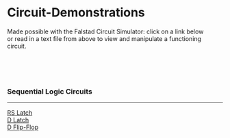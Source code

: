 <h1>Circuit-Demonstrations</h1>
<p>Made possible with the Falstad Circuit Simulator: click on a link below<br>
   or read in a text file from above to view and manipulate a functioning<br>
   circuit.
</p>
<br><br><br>
<h3>Sequential Logic Circuits</h3>
<hr>
<a href="http://tinyurl.com/y7kt9vrk">RS Latch</a><br>
<a href="http://www.falstad.com/circuit/circuitjs.html?cct=$+1+0.0000049999999999999996+15.472767971186109+52+5+43%0A151+-96+112+32+112+0+2+5+5%0A151+-96+224+32+224+0+2+0+5%0Aw+-96+208+-96+176+0%0Aw+-96+176+64+144+0%0Aw+64+144+64+112+0%0Aw+32+112+64+112+0%0Aw+32+224+64+224+0%0Aw+64+224+64+192+0%0Aw+64+192+-96+160+0%0Aw+-96+160+-96+128+0%0AM+64+112+224+112+0+2.5%0AM+64+224+224+224+0+2.5%0A153+-96+464+32+464+0+2+5+5%0A153+-96+576+32+576+0+2+0+5%0Aw+-96+560+-96+528+0%0Aw+-96+528+64+496+0%0Aw+64+496+64+464+0%0Aw+32+464+64+464+0%0AM+64+464+224+464+0+2.5%0Aw+32+576+64+576+0%0Aw+64+576+64+544+0%0Aw+64+544+-96+512+0%0Aw+-96+512+-96+480+0%0AM+64+576+224+576+0+2.5%0Ax+-333+-67+456+-64+4+40+NAND%5Csand%5CsNOR%5Csimplementations%5Csof%5CsD-Latch%0Ax+-276+-10+145+-7+4+24+Sam%5CsMessick:%5CsNC%5CsState%5CsUniversity%5CsECE%0Ax+-333+-47+458+-44+4+24+---------------------------------------------------------------------------------------------------%0Ax+-310+82+-257+85+4+24+%22Set%22%0Ax+-310+212+-231+215+4+24+%22Reset%22%0Ax+-309+573+-256+576+4+24+%22Set%22%0Ax+-309+427+-230+430+4+24+%22Reset%22%0Ax+525+92+864+95+4+24+W%5Cs%7C%5CsD%5Cs%7C%5CsS%5Cs%7C%5CsR%5Cs%7C%5CsOuput%5Cs%5Cs%5Cs%5Cs%5Cs%7C%5CsOutput'%0Ax+526+121+883+124+4+24+0%5Cs%5Cs%7C%5Cs0%5Cs%5Cs%7C%5Cs1%5Cs%7C%5Cs1%5Cs%5Cs%7C%5CsPrevious%5Cs%7C%5CsPrevious%0Ax+526+188+803+191+4+24+1%5Cs%5Cs%7C%5Cs1%5Cs%5Cs%7C%5Cs0%5Cs%7C%5Cs1%5Cs%5Cs%7C%5Cs1%5Cs%5Cs%5Cs%5Cs%5Cs%5Cs%5Cs%5Cs%5Cs%5Cs%5Cs%5Cs%5Cs%7C%5Cs0%0Ax+525+105+860+108+4+24+------------------------------------------%0Ax+526+143+883+146+4+24+0%5Cs%5Cs%7C%5Cs1%5Cs%5Cs%7C%5Cs1%5Cs%7C%5Cs1%5Cs%5Cs%7C%5CsPrevious%5Cs%7C%5CsPrevious%0Ax+526+165+803+168+4+24+1%5Cs%5Cs%7C%5Cs0%5Cs%5Cs%7C%5Cs1%5Cs%7C%5Cs0%5Cs%5Cs%7C%5Cs0%5Cs%5Cs%5Cs%5Cs%5Cs%5Cs%5Cs%5Cs%5Cs%5Cs%5Cs%5Cs%5Cs%7C%5Cs1%0Ax+221+84+293+87+4+24+Output%0Ax+222+211+298+214+4+24+Output'%0Ax+213+444+285+447+4+24+Output%0Ax+215+558+291+561+4+24+Output'%0Aw+-96+96+-336+96+0%0Aw+-96+240+-336+240+0%0A152+-432+96+-336+96+0+2+0+5%0A152+-432+240+-336+240+0+2+5+5%0Aw+-432+112+-464+112+0%0Aw+-464+112+-464+176+0%0Aw+-464+176+-464+224+0%0Aw+-464+224+-432+224+0%0AI+-528+80+-432+80+0+0.5+5%0Aw+-528+256+-432+256+0%0Aw+-528+80+-528+256+0%0AL+-528+80+-528+16+0+1+false+5+0%0AL+-528+432+-528+368+0+1+false+5+0%0Aw+-528+432+-528+608+0%0Aw+-528+608+-432+608+0%0Aw+-464+576+-432+576+0%0Aw+-464+528+-464+576+0%0Aw+-464+464+-464+528+0%0Aw+-432+464+-464+464+0%0Aw+-336+448+-96+448+0%0Aw+-336+592+-96+592+0%0A150+-432+448+-336+448+0+2+0+5%0A150+-432+592+-336+592+0+2+0+5%0AR+-464+176+-608+176+1+2+100+2.5+2.5+0+0.5%0AR+-464+528+-608+528+1+2+100+2.5+2.5+0+0.5%0AI+-528+432+-432+432+0+0.5+5%0Ax+526+527+803+530+4+24+1%5Cs%5Cs%7C%5Cs0%5Cs%5Cs%7C%5Cs1%5Cs%7C%5Cs0%5Cs%5Cs%7C%5Cs0%5Cs%5Cs%5Cs%5Cs%5Cs%5Cs%5Cs%5Cs%5Cs%5Cs%5Cs%5Cs%5Cs%7C%5Cs1%0Ax+526+505+883+508+4+24+0%5Cs%5Cs%7C%5Cs1%5Cs%5Cs%7C%5Cs1%5Cs%7C%5Cs1%5Cs%5Cs%7C%5CsPrevious%5Cs%7C%5CsPrevious%0Ax+525+467+860+470+4+24+------------------------------------------%0Ax+526+550+803+553+4+24+1%5Cs%5Cs%7C%5Cs1%5Cs%5Cs%7C%5Cs0%5Cs%7C%5Cs1%5Cs%5Cs%7C%5Cs1%5Cs%5Cs%5Cs%5Cs%5Cs%5Cs%5Cs%5Cs%5Cs%5Cs%5Cs%5Cs%5Cs%7C%5Cs0%0Ax+526+483+883+486+4+24+0%5Cs%5Cs%7C%5Cs0%5Cs%5Cs%7C%5Cs1%5Cs%7C%5Cs1%5Cs%5Cs%7C%5CsPrevious%5Cs%7C%5CsPrevious%0Ax+525+454+864+457+4+24+W%5Cs%7C%5CsD%5Cs%7C%5CsS%5Cs%7C%5CsR%5Cs%7C%5CsOuput%5Cs%5Cs%5Cs%5Cs%5Cs%7C%5CsOutput'%0Ax+-696+1+-518+4+4+24+%22D%22esired%5CsOutput%0Ax+-692+350+-514+353+4+24+%22D%22esired%5CsOutput%0Ax+-696+163+-542+166+4+24+%22W%22rite%5CsEnable%0Ax+-695+516+-541+519+4+24+%22W%22rite%5CsEnable%0Ao+64+64+0+4103+5+0.00009765625+0+2+64+3%0Ao+52+64+0+4103+5+0.00009765625+0+2+52+3%0Ao+53+64+0+4103+5+0.00009765625+0+2+53+3%0Ao+65+64+0+4103+5+0.00009765625+0+2+65+3%0Ao+10+64+0+4102+5+0.1+0+1%0Ao+18+64+0+4102+5+0.1+0+1%0AD Flip-Flop">D Latch</a><br>
<a href="http://www.falstad.com/circuit/circuitjs.html?cct=$+1+0.0000049999999999999996+13.097415321081861+52+5+43%0A151+-96+112+32+112+0+2+5+5%0A151+-96+224+32+224+0+2+0+5%0Aw+-96+208+-96+176+0%0Aw+-96+176+64+144+0%0Aw+64+144+64+112+0%0Aw+32+112+64+112+0%0Aw+32+224+64+224+0%0Aw+64+224+64+192+0%0Aw+64+192+-96+160+0%0Aw+-96+160+-96+128+0%0AM+64+112+224+112+0+2.5%0AM+64+224+224+224+0+2.5%0Ax+-1089+-273+600+-270+4+80+NAND%5Csand%5CsNOR%5Csimplementations%5Csof%5CsD%5CsFlip-Flop%0Ax+-963+-185+-121+-182+4+48+Sam%5CsMessick:%5CsNC%5CsState%5CsUniversity%5CsECE%0Ax+-1091+-243+587+-240+4+48+---------------------------------------------------------------------------------------------------------%0Ax+-310+82+-257+85+4+24+%22Set%22%0Ax+-310+212+-231+215+4+24+%22Reset%22%0Ax+525+92+864+95+4+24+W%5Cs%7C%5CsD%5Cs%7C%5CsS%5Cs%7C%5CsR%5Cs%7C%5CsOuput%5Cs%5Cs%5Cs%5Cs%5Cs%7C%5CsOutput'%0Ax+526+121+883+124+4+24+0%5Cs%5Cs%7C%5Cs0%5Cs%5Cs%7C%5Cs1%5Cs%7C%5Cs1%5Cs%5Cs%7C%5CsPrevious%5Cs%7C%5CsPrevious%0Ax+526+188+803+191+4+24+1%5Cs%5Cs%7C%5Cs1%5Cs%5Cs%7C%5Cs0%5Cs%7C%5Cs1%5Cs%5Cs%7C%5Cs1%5Cs%5Cs%5Cs%5Cs%5Cs%5Cs%5Cs%5Cs%5Cs%5Cs%5Cs%5Cs%5Cs%7C%5Cs0%0Ax+525+105+860+108+4+24+------------------------------------------%0Ax+526+143+883+146+4+24+0%5Cs%5Cs%7C%5Cs1%5Cs%5Cs%7C%5Cs1%5Cs%7C%5Cs1%5Cs%5Cs%7C%5CsPrevious%5Cs%7C%5CsPrevious%0Ax+526+165+803+168+4+24+1%5Cs%5Cs%7C%5Cs0%5Cs%5Cs%7C%5Cs1%5Cs%7C%5Cs0%5Cs%5Cs%7C%5Cs0%5Cs%5Cs%5Cs%5Cs%5Cs%5Cs%5Cs%5Cs%5Cs%5Cs%5Cs%5Cs%5Cs%7C%5Cs1%0Ax+221+84+293+87+4+24+Output%0Ax+222+211+298+214+4+24+Output'%0Aw+-96+96+-336+96+0%0Aw+-96+240+-336+240+0%0A152+-432+96+-336+96+0+2+5+5%0A152+-432+240+-336+240+0+2+5+5%0Aw+-432+112+-464+112+0%0Aw+-464+112+-464+176+0%0Aw+-464+176+-464+224+0%0Aw+-464+224+-432+224+0%0AI+-528+80+-432+80+0+0.5+5%0Aw+-528+256+-432+256+0%0Aw+-528+80+-528+256+0%0AR+-1296+320+-1440+320+1+2+100+2.5+2.5+0+0.5%0Ax+-1471+-41+-1293+-38+4+24+%22D%22esired%5CsOutput%0Ax+-874+312+-715+315+4+24+%22W%22rite%5CsEnable'%0Ax+-1458+310+-1304+313+4+24+%22W%22rite%5CsEnable%0AL+-1328+48+-1328+-16+0+1+false+5+0%0Aw+-1328+48+-1328+224+0%0Aw+-1328+224+-1232+224+0%0AI+-1328+48+-1232+48+0+0.5+5%0Aw+-1264+192+-1232+192+0%0Aw+-1264+144+-1264+192+0%0Aw+-1264+80+-1264+144+0%0Aw+-1232+80+-1264+80+0%0A152+-1232+208+-1136+208+0+2+5+5%0A152+-1232+64+-1136+64+0+2+0+5%0Aw+-896+208+-1136+208+0%0Aw+-896+64+-1136+64+0%0Ax+-1110+180+-1031+183+4+24+%22Reset%22%0Ax+-1110+50+-1057+53+4+24+%22Set%22%0Aw+-896+128+-896+96+0%0Aw+-736+160+-896+128+0%0Aw+-736+192+-736+160+0%0Aw+-768+192+-736+192+0%0Aw+-768+80+-736+80+0%0Aw+-736+112+-736+80+0%0Aw+-896+144+-736+112+0%0Aw+-896+176+-896+144+0%0A151+-896+192+-768+192+0+2+0+5%0A151+-896+80+-768+80+0+2+5+5%0Aw+-736+80+-528+80+0%0Aw+-1296+320+-1296+144+0%0Aw+-1296+144+-1264+144+0%0AI+-1296+320+-496+320+0+0.5+5%0Aw+-496+320+-496+176+0%0Aw+-496+176+-464+176+0%0Ax+-871+784+-712+787+4+24+%22W%22rite%5CsEnable'%0Ax+525+582+864+585+4+24+W%5Cs%7C%5CsD%5Cs%7C%5CsS%5Cs%7C%5CsR%5Cs%7C%5CsOuput%5Cs%5Cs%5Cs%5Cs%5Cs%7C%5CsOutput'%0Ax+526+611+883+614+4+24+0%5Cs%5Cs%7C%5Cs0%5Cs%5Cs%7C%5Cs1%5Cs%7C%5Cs1%5Cs%5Cs%7C%5CsPrevious%5Cs%7C%5CsPrevious%0Ax+526+678+803+681+4+24+1%5Cs%5Cs%7C%5Cs1%5Cs%5Cs%7C%5Cs0%5Cs%7C%5Cs1%5Cs%5Cs%7C%5Cs1%5Cs%5Cs%5Cs%5Cs%5Cs%5Cs%5Cs%5Cs%5Cs%5Cs%5Cs%5Cs%5Cs%7C%5Cs0%0Ax+525+595+860+598+4+24+------------------------------------------%0Ax+526+633+883+636+4+24+0%5Cs%5Cs%7C%5Cs1%5Cs%5Cs%7C%5Cs1%5Cs%7C%5Cs1%5Cs%5Cs%7C%5CsPrevious%5Cs%7C%5CsPrevious%0Ax+526+655+803+658+4+24+1%5Cs%5Cs%7C%5Cs0%5Cs%5Cs%7C%5Cs1%5Cs%7C%5Cs0%5Cs%5Cs%7C%5Cs0%5Cs%5Cs%5Cs%5Cs%5Cs%5Cs%5Cs%5Cs%5Cs%5Cs%5Cs%5Cs%5Cs%7C%5Cs1%0AI+-528+560+-432+560+0+0.5+5%0A150+-432+720+-336+720+0+2+5+5%0A150+-432+576+-336+576+0+2+0+5%0Aw+-336+720+-96+720+0%0Aw+-336+576+-96+576+0%0Aw+-432+592+-464+592+0%0Aw+-464+592+-464+656+0%0Aw+-464+656+-464+704+0%0Aw+-464+704+-432+704+0%0Aw+-528+736+-432+736+0%0Aw+-528+560+-528+736+0%0Ax+215+686+291+689+4+24+Output'%0Ax+213+572+285+575+4+24+Output%0Ax+-309+555+-230+558+4+24+%22Reset%22%0Ax+-309+701+-256+704+4+24+%22Set%22%0AM+64+704+224+704+0+2.5%0Aw+-96+640+-96+608+0%0Aw+64+672+-96+640+0%0Aw+64+704+64+672+0%0Aw+32+704+64+704+0%0AM+64+592+224+592+0+2.5%0Aw+32+592+64+592+0%0Aw+64+624+64+592+0%0Aw+-96+656+64+624+0%0Aw+-96+688+-96+656+0%0A153+-96+704+32+704+0+2+0+5%0A153+-96+592+32+592+0+2+5+5%0A153+-896+560+-768+560+0+2+5+5%0A153+-896+672+-768+672+0+2+0+5%0Aw+-896+656+-896+624+0%0Aw+-896+624+-736+592+0%0Aw+-736+592+-736+560+0%0Aw+-768+560+-736+560+0%0Aw+-768+672+-736+672+0%0Aw+-736+672+-736+640+0%0Aw+-736+640+-896+608+0%0Aw+-896+608+-896+576+0%0AM+-736+672+-576+672+0+2.5%0Ax+-1109+669+-1056+672+4+24+%22Set%22%0Ax+-1109+523+-1030+526+4+24+%22Reset%22%0AL+-1328+528+-1328+464+0+1+false+5+0%0Aw+-1328+528+-1328+704+0%0Aw+-1328+704+-1232+704+0%0Aw+-1264+672+-1232+672+0%0Aw+-1264+624+-1264+672+0%0Aw+-1264+560+-1264+624+0%0Aw+-1232+560+-1264+560+0%0Aw+-1136+544+-896+544+0%0Aw+-1136+688+-896+688+0%0A150+-1232+544+-1136+544+0+2+0+5%0A150+-1232+688+-1136+688+0+2+0+5%0AR+-1296+800+-1440+800+1+2+100+2.5+2.5+0+0.5%0AI+-1328+528+-1232+528+0+0.5+5%0Ax+-1458+788+-1304+791+4+24+%22W%22rite%5CsEnable%0Aw+-736+560+-528+560+0%0Aw+-1296+800+-1296+624+0%0Aw+-1296+624+-1264+624+0%0AI+-1296+800+-496+800+0+0.5+5%0Aw+-496+800+-496+656+0%0Aw+-496+656+-464+656+0%0Ax+-1470+447+-1292+450+4+24+%22D%22esired%5CsOutput%0Ao+40+64+0+4103+5+0.00009765625+0+2+40+3%0Ao+36+64+0+4103+5+0.00009765625+0+2+36+3%0Ao+10+64+0+4102+5+0.1+0+1%0Ao+117+64+0+4103+5+0.00009765625+0+2+117+3%0Ao+128+64+0+4103+5+0.00009765625+0+2+128+3%0Ao+97+64+0+4102+5+0.1+0+1%0A">D Flip-Flop</a><br>
